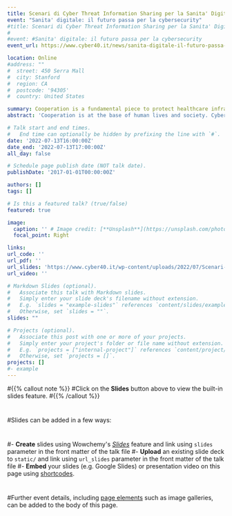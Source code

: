 ```yaml
---
title: Scenari di Cyber Threat Information Sharing per la Sanita' Digitale
event: "Sanita' digitale: il futuro passa per la cybersecurity"
#title: Scenari di Cyber Threat Information Sharing per la Sanita' Digitale
#
#event: #Sanita' digitale: il futuro passa per la cybersecurity
event_url: https://www.cyber40.it/news/sanita-digitale-il-futuro-passa-per-la-cybersecurity/

location: Online
#address: ""
#  street: 450 Serra Mall
#  city: Stanford
#  region: CA
#  postcode: '94305'
#  country: United States

summary: Cooperation is a fundamental piece to protect healthcare infrastructures from the increasing number of threats
abstract: 'Cooperation is at the base of human lives and society. Cyber criminals cooperate inside gangs and among different organizations, e.g. through darknet marketplaces. How healthcare facilities may cooperate as well to protect from an increasing number __targeted__ attacks? We will see the general trends and some solutions taken from the world of cyber threat information sharing'

# Talk start and end times.
#   End time can optionally be hidden by prefixing the line with `#`.
date: '2022-07-13T16:00:00Z'
date_end: '2022-07-13T17:00:00Z'
all_day: false

# Schedule page publish date (NOT talk date).
publishDate: '2017-01-01T00:00:00Z'

authors: []
tags: []

# Is this a featured talk? (true/false)
featured: true 

image:
  caption: '' # Image credit: [**Unsplash**](https://unsplash.com/photos/bzdhc5b3Bxs)'
  focal_point: Right

links:
url_code: ''
url_pdf: ''
url_slides: 'https://www.cyber40.it/wp-content/uploads/2022/07/Scenari-di-cyber-threat-information-sharing-per-la-sanita-digitale.pdf'
url_video: ''

# Markdown Slides (optional).
#   Associate this talk with Markdown slides.
#   Simply enter your slide deck's filename without extension.
#   E.g. `slides = "example-slides"` references `content/slides/example-slides.md`.
#   Otherwise, set `slides = ""`.
slides: ""

# Projects (optional).
#   Associate this post with one or more of your projects.
#   Simply enter your project's folder or file name without extension.
#   E.g. `projects = ["internal-project"]` references `content/project/deep-learning/index.md`.
#   Otherwise, set `projects = []`.
projects: []
#- example
---
```


#{{% callout note %}}
#Click on the **Slides** button above to view the built-in slides feature.
#{{% /callout %}}
#
#Slides can be added in a few ways:
#
#- **Create** slides using Wowchemy's [_Slides_](https://wowchemy.com/docs/managing-content/#create-slides) feature and link using `slides` parameter in the front matter of the talk file
#- **Upload** an existing slide deck to `static/` and link using `url_slides` parameter in the front matter of the talk file
#- **Embed** your slides (e.g. Google Slides) or presentation video on this page using [shortcodes](https://wowchemy.com/docs/writing-markdown-latex/).
#
#Further event details, including [page elements](https://wowchemy.com/docs/writing-markdown-latex/) such as image galleries, can be added to the body of this page.
